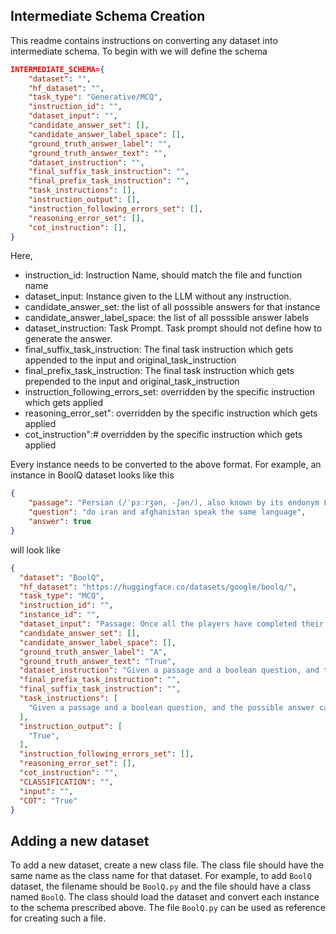 ## Intermediate Schema Creation

This readme contains instructions on converting any dataset into intermediate schema. To begin with we will define the schema

```json
INTERMEDIATE_SCHEMA={
    "dataset": "",
    "hf_dataset": "",
    "task_type": "Generative/MCQ",
    "instruction_id": "",
    "dataset_input": "",
    "candidate_answer_set": [],
    "candidate_answer_label_space": [],
    "ground_truth_answer_label": "", 
    "ground_truth_answer_text": "",
    "dataset_instruction": "",
    "final_suffix_task_instruction": "",
    "final_prefix_task_instruction": "",
    "task_instructions": [],
    "instruction_output": [],
    "instruction_following_errors_set": [],
    "reasoning_error_set": [],
    "cot_instruction": [],
}
```

Here,
- instruction_id: Instruction Name, should match the file and function name
- dataset_input: Instance given to the LLM without any instruction. 
- candidate_answer_set: the list of all posssible answers for that instance
- candidate_answer_label_space: the list of all posssible answer labels
- dataset_instruction: Task Prompt. Task prompt should not define how to generate the answer.
- final_suffix_task_instruction: The final task instruction which gets appended to the input and original_task_instruction
- final_prefix_task_instruction: The final task instruction which gets prepended to the input and original_task_instruction
- instruction_following_errors_set: overridden by the specific instruction which gets applied
- reasoning_error_set": overridden by the specific instruction which gets applied
- cot_instruction":# overridden by the specific instruction which gets applied

Every instance needs to be converted to the above format. For example, an instance in BoolQ dataset looks like this

```json
{
    "passage": "Persian (/ˈpɜːrʒən, -ʃən/), also known by its endonym Farsi (فارسی fārsi (fɒːɾˈsiː) ( listen)), is one of the Western Iranian languages within the Indo-Iranian branch of the Indo-European language family. It is primarily spoken in Iran, Afghanistan (officially known as Dari since 1958), and Tajikistan (officially known as Tajiki since the Soviet era), and some other regions which historically were Persianate societies and considered part of Greater Iran. It is written in the Persian alphabet, a modified variant of the Arabic script, which itself evolved from the Aramaic alphabet.",
    "question": "do iran and afghanistan speak the same language",
    "answer": true
}
```

will look like

```json
{
  "dataset": "BoolQ",
  "hf_dataset": "https://huggingface.co/datasets/google/boolq/",
  "task_type": "MCQ",
  "instruction_id": "",
  "instance_id": "",
  "dataset_input": "Passage: Once all the players have completed their hands, it is the dealer's turn. The dealer hand will not be completed if all players have either busted or received Blackjacks. The dealer then reveals the hidden card and must hit until the cards total 17 or more points. (At most tables the dealer also hits on a ``soft'' 17, i.e. a hand containing an ace and one or more other cards totaling six.) Players win by not busting and having a total higher than the dealer, or not busting and having the dealer bust, or getting a blackjack without the dealer getting a blackjack. If the player and dealer have the same total (not counting blackjacks), this is called a ``push'', and the player typically does not win or lose money on that hand. Otherwise, the dealer wins.\nQuestion: does the dealer have to hit on 16\nOptions: ",
  "candidate_answer_set": [],
  "candidate_answer_label_space": [],
  "ground_truth_answer_label": "A",
  "ground_truth_answer_text": "True",
  "dataset_instruction": "Given a passage and a boolean question, and the possible answer candidates 'A' or 'B', ",
  "final_prefix_task_instruction": "",
  "final_suffix_task_instruction": "",
  "task_instructions": [
    "Given a passage and a boolean question, and the possible answer candidates 'A' or 'B', ",
  ],
  "instruction_output": [
    "True",
  ],
  "instruction_following_errors_set": [],
  "reasoning_error_set": [],
  "cot_instruction": "",
  "CLASSIFICATION": "",
  "input": "",
  "COT": "True"
}
```

## Adding a new dataset
To add a new dataset, create a new class file. The class file should have the same name as the class name for that dataset. For example, to add `BoolQ` dataset, the filename should be `BoolQ.py` and the file should have a class named `BoolQ`. The class should load the dataset and convert each instance to the schema prescribed above. The file `BoolQ.py` can be used as reference for creating such a file.